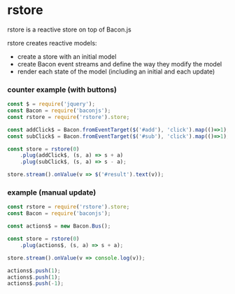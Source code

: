 # rstore
rstore is a reactive store on top of Bacon.js

rstore creates reactive models:
* create a store with an initial model
* create Bacon event streams and define the way they modify the model
* render each state of the model (including an initial and each update)

### counter example (with buttons)
```javascript
const $ = require('jquery');
const Bacon = require('baconjs');
const rstore = require('rstore').store;

const addClick$ = Bacon.fromEventTarget($('#add'), 'click').map(()=>1);
const subClick$ = Bacon.fromEventTarget($('#sub'), 'click').map(()=>1);

const store = rstore(0)
    .plug(addClick$, (s, a) => s + a)
    .plug(subClick$, (s, a) => s - a);

store.stream().onValue(v => $('#result').text(v));
```

### example (manual update)
```javascript
const rstore = require('rstore').store;
const Bacon = require('baconjs');

const actions$ = new Bacon.Bus();

const store = rstore(0)
    .plug(actions$, (s, a) => s + a);

store.stream().onValue(v => console.log(v));

actions$.push(1);
actions$.push(1);
actions$.push(-1);
```
